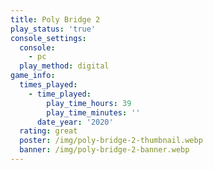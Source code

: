 ```yaml
---
title: Poly Bridge 2
play_status: 'true'
console_settings:
  console:
    - pc
  play_method: digital
game_info:
  times_played:
    - time_played:
        play_time_hours: 39
        play_time_minutes: ''
      date_year: '2020'
  rating: great
  poster: /img/poly-bridge-2-thumbnail.webp
  banner: /img/poly-bridge-2-banner.webp
---
```

